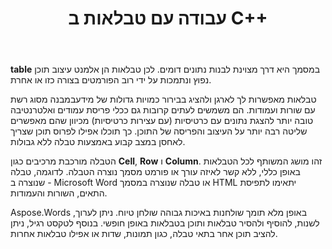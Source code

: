 ﻿---
title: עבודה עם טבלאות ב C++
second_title: Aspose.Words עבור C++
articleTitle: עבודה עם שולחנות
linktitle: עבודה עם שולחנות
description: "כיצד לעבוד עם טבלאות ב C++. היכרות עם עבודה עם טבלאות ומושגי צומת טבלה ב Aspose.Words עבור C++."
type: docs
weight: 190
url: /he/cpp/working-with-tables/
timestamp: 2024-01-27-14-07-04
---

**table** במסמך היא דרך מצוינת לבנות נתונים דומים. לכן טבלאות הן אלמנט עיצוב תוכן נפוץ ונתמכות על ידי רוב הפורמטים בצורה כזו או אחרת.

טבלאות מאפשרות לך לארגן ולהציג בבירור כמויות גדולות של מידעבמבנה מסוג רשת עם שורות ועמודות. הם משמשים לעתים קרובות גם ככלי פריסת עמודים ואלטרנטיבה טובה יותר להצגת נתונים עם כרטיסיות (עם עצירות כרטיסיות) מכיוון שהם מאפשרים שליטה רבה יותר על העיצוב והפריסה של התוכן. כך תוכלו אפילו לפרוס תוכן שצריך לאחסן במצב קבוע באמצעות טבלה ללא גבולות.

הטבלה מורכבת מרכיבים כגון **Cell**, **Row** ו **Column**. זהו מושג המשותף לכל הטבלאות באופן כללי, ללא קשר לאיזה עורך או פורמט מסמך נוצרה הטבלה. לדוגמה, טבלה שנוצרה ב - Microsoft Word או טבלה שנוצרה במסמך HTML יתאימו לתפיסת התאים, השורות והעמודות.

Aspose.Words באופן מלא תומך שולחנות באיכות גבוהה שולחן טיוח. ניתן לערוך, לשנות, להוסיף ולהסיר טבלאות ותוכן בטבלאות באופן חופשי. בנוסף לטקסט רגיל, ניתן להציב תוכן אחר בתאי טבלה, כגון תמונות, שדות או אפילו טבלאות אחרות.
